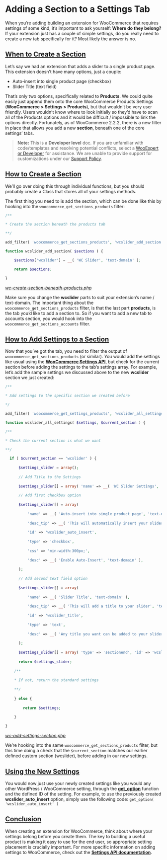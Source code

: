 
# Adding a Section to a Settings Tab

When you’re adding building an extension for WooCommerce that requires settings of some kind, it’s important to ask yourself:  **Where do they belong?**  If your extension just has a couple of simple settings, do you really need to create a new tab specifically for it? Most likely the answer is no.

## [When to Create a Section](https://github.com/woocommerce/woocommerce/blob/trunk/docs/extesion-developlment/adding-a-section-to-a-settings-tab.md#section-1)

Let’s say we had an extension that adds a slider to a single product page. This extension doesn’t have many options, just a couple:

-   Auto-insert into single product page (checkbox)
-   Slider Title (text field)

That’s only two options, specifically related to  **Products**. We could quite easily just append them onto the core WooCommerce Products Settings (**WooCommerce > Settings > Products**), but that wouldn’t be very user friendly. Users wouldn’t know where to look initially so they’d have to scan all of the Products options and it would be difficult / impossible to link the options directly. Fortunately, as of WooCommerce 2.2.2, there is a new filter in place that allows you add a new  **section**, beneath one of the core settings’ tabs.

> **Note:**  This is a  **Developer level**  doc. If you are unfamiliar with code/templates and resolving potential conflicts, select a  [WooExpert or Developer](https://woo.com/customizations/) for assistance. We are unable to provide support for customizations under our  [Support Policy](https://woo.com/support-policy/).

## [How to Create a Section](https://github.com/woocommerce/woocommerce/blob/trunk/docs/extesion-developlment/adding-a-section-to-a-settings-tab.md#section-2)

We’ll go over doing this through individual functions, but you should probably create a Class that stores all of your settings methods.

The first thing you need to is add the section, which can be done like this by hooking into the  `woocommerce_get_sections_products`  filter:

```php
/**

* Create the section beneath the products tab

**/

add_filter( 'woocommerce_get_sections_products', 'wcslider_add_section' );

function wcslider_add_section( $sections ) {

    $sections['wcslider'] = __( 'WC Slider', 'text-domain' );

    return $sections;

}
```

_[wc-create-section-beneath-products.php](https://gist.github.com/woogists/2964ec01c8bea50fcce62adf2f5c1232/raw/da5348343cf3664c0bc8b6b132d8105bfcf9ca51/wc-create-section-beneath-products.php)_

Make sure you change the  **wcslider**  parts to suit your extension’s name / text-domain. The important thing about the  `woocommerce_get_sections_products`  filter, is that the last part  **products**, is the tab you’d like to add a section to. So if you want to add a new tab to accounts section, you would hook into the  `woocommerce_get_sections_accounts`  filter.

## [How to Add Settings to a Section](https://github.com/woocommerce/woocommerce/blob/trunk/docs/extesion-developlment/adding-a-section-to-a-settings-tab.md#section-3)

Now that you’ve got the tab, you need to filter the output of  `woocommerce_get_sections_products`  (or similar). You would add the settings like usual using the  [**WooCommerce Settings API**](https://github.com/woocommerce/woocommerce/blob/trunk/docs/settings-api/), but check for the current section before adding the settings to the tab’s settings array. For example, let’s add the sample settings we discussed above to the new  **wcslider**  section we just created:

```php
/**

* Add settings to the specific section we created before

*/

add_filter( 'woocommerce_get_settings_products', 'wcslider_all_settings', 10, 2 );

function wcslider_all_settings( $settings, $current_section ) {

/**

* Check the current section is what we want

**/

  if ( $current_section == 'wcslider' ) {
  
      $settings_slider = array();
    
      // Add Title to the Settings
      
      $settings_slider[] = array( 'name' => __( 'WC Slider Settings', 'text-domain' ), 'type' => 'title', 'desc' => __( 'The following options are used to configure WC Slider', 'text-domain' ), 'id' => 'wcslider' );
      
      // Add first checkbox option
      
      $settings_slider[] = array(
      
          'name' => __( 'Auto-insert into single product page', 'text-domain' ),
          
          'desc_tip' => __( 'This will automatically insert your slider into the single product page', 'text-domain' ),
          
          'id' => 'wcslider_auto_insert',
          
          'type' => 'checkbox',
          
          'css' => 'min-width:300px;',
          
          'desc' => __( 'Enable Auto-Insert', 'text-domain' ),
      
      );
      
      // Add second text field option
      
      $settings_slider[] = array(
      
          'name' => __( 'Slider Title', 'text-domain' ),
          
          'desc_tip' => __( 'This will add a title to your slider', 'text-domain' ),
          
          'id' => 'wcslider_title',
          
          'type' => 'text',
          
          'desc' => __( 'Any title you want can be added to your slider with this option!', 'text-domain' ),
      
      );
      
      $settings_slider[] = array( 'type' => 'sectionend', 'id' => 'wcslider' );
      
      return $settings_slider;
    
    /**
    
    * If not, return the standard settings
    
    **/
    
    } else {
    
        return $settings;
  
    }

}

```

_[wc-add-settings-section.php](https://gist.github.com/woogists/4038b83900508806c57a193a2534b845#file-wc-add-settings-section-php)_

We’re hooking into the same  `woocommerce_get_sections_products`  filter, but this time doing a check that the  `$current_section`  matches our earlier defined custom section (wcslider), before adding in our new settings.

## [Using the New Settings](https://github.com/woocommerce/woocommerce/blob/trunk/docs/extesion-developlment/adding-a-section-to-a-settings-tab.md#section-4)

You would now just use your newly created settings like you would any other WordPress / WooCommerce setting, through the  [**get_option**](http://codex.wordpress.org/Function_Reference/get_option)  function and the defined ID of the setting. For example, to use the previously created  **wcslider_auto_insert**  option, simply use the following code:  `get_option( 'wcslider_auto_insert' )`

## [Conclusion](https://github.com/woocommerce/woocommerce/blob/trunk/docs/extesion-developlment/adding-a-section-to-a-settings-tab.md#section-5)

When creating an extension for WooCommerce, think about where your settings belong before you create them. The key to building a useful product is making it easy to use for the end user, so appropriate setting placement is crucially important. For more specific information on adding settings to WooCommerce, check out the  [**Settings API documentation**](https://github.com/woocommerce/woocommerce/blob/trunk/docs/extesion-developlment/settings-api/).
